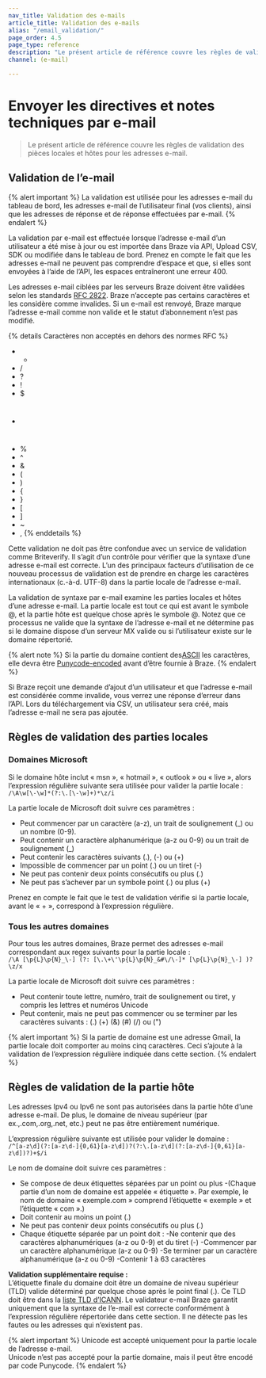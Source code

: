 ```yaml
---
nav_title: Validation des e-mails 
article_title: Validation des e-mails
alias: "/email_validation/"
page_order: 4.5
page_type: reference
description: "Le présent article de référence couvre les règles de validation des pièces locales et hôtes pour les adresses e-mail."
channel: (e-mail)

---
```


# Envoyer les directives et notes techniques par e-mail

> Le présent article de référence couvre les règles de validation des pièces locales et hôtes pour les adresses e-mail.

## Validation de l’e-mail

{% alert important %}
La validation est utilisée pour les adresses e-mail du tableau de bord, les adresses e-mail de l’utilisateur final (vos clients), ainsi que les adresses de réponse et de réponse effectuées par e-mail.
{% endalert %}

La validation par e-mail est effectuée lorsque l’adresse e-mail d’un utilisateur a été mise à jour ou est importée dans Braze via API, Upload CSV, SDK ou modifiée dans le tableau de bord. Prenez en compte le fait que les adresses e-mail ne peuvent pas comprendre d’espace et que, si elles sont envoyées à l’aide de l’API, les espaces entraîneront une erreur 400.

Les adresses e-mail ciblées par les serveurs Braze doivent être validées selon les standards [RFC 2822](https://datatracker.ietf.org/doc/html/rfc2822). Braze n’accepte pas certains caractères et les considère comme invalides. Si un e-mail est renvoyé, Braze marque l’adresse e-mail comme non valide et le statut d’abonnement n’est pas modifié. 

{% details Caractères non acceptés en dehors des normes RFC %}
- *
- /
- ?
- !
- $
- #
- %
- &#94;
- &
- (
- )
- {
- }
- [
- ]
- ~
- ,
{% enddetails %}

Cette validation ne doit pas être confondue avec un service de validation comme Briteverify. Il s’agit d’un contrôle pour vérifier que la syntaxe d’une adresse e-mail est correcte. L’un des principaux facteurs d’utilisation de ce nouveau processus de validation est de prendre en charge les caractères internationaux (c.-à-d. UTF-8) dans la partie locale de l’adresse e-mail.

La validation de syntaxe par e-mail examine les parties locales et hôtes d’une adresse e-mail. La partie locale est tout ce qui est avant le symbole @, et la partie hôte est quelque chose après le symbole @. Notez que ce processus ne valide que la syntaxe de l’adresse e-mail et ne détermine pas si le domaine dispose d’un serveur MX valide ou si l’utilisateur existe sur le domaine répertorié.

{% alert note %}
Si la partie du domaine contient des[ASCII](https://en.wikipedia.org/wiki/ASCII) les caractères, elle devra être [Punycode-encoded](https://www.punycoder.com/) avant d’être fournie à Braze.
{% endalert %}

Si Braze reçoit une demande d’ajout d’un utilisateur et que l’adresse e-mail est considérée comme invalide, vous verrez une réponse d’erreur dans l’API. Lors du téléchargement via CSV, un utilisateur sera créé, mais l’adresse e-mail ne sera pas ajoutée.

## Règles de validation des parties locales

### Domaines Microsoft

Si le domaine hôte inclut « msn », « hotmail », « outlook » ou « live », alors l’expression régulière suivante sera utilisée pour valider la partie locale :<br>
`/\A\w[\-\w]*(?:\.[\-\w]+)*\z/i`

La partie locale de Microsoft doit suivre ces paramètres :

- Peut commencer par un caractère (a-z), un trait de soulignement (_) ou un nombre (0-9).  
- Peut contenir un caractère alphanumérique (a-z ou 0-9) ou un trait de soulignement (_)
- Peut contenir les caractères suivants (.), (-) ou (+)
- Impossible de commencer par un point (.) ou un tiret (-)
- Ne peut pas contenir deux points consécutifs ou plus (.)
- Ne peut pas s’achever par un symbole point (.) ou plus (+)

Prenez en compte le fait que le test de validation vérifie si la partie locale, avant le « + », correspond à l’expression régulière.

### Tous les autres domaines

Pour tous les autres domaines, Braze permet des adresses e-mail correspondant aux regex suivants pour la partie locale :<br>
`/\A [\p{L}\p{N}_\-] (?: [\.\+\'\p{L}\p{N}_&#\/\-]* [\p{L}\p{N}_\-] )? \z/x`

La partie locale de Microsoft doit suivre ces paramètres :
- Peut contenir toute lettre, numéro, trait de soulignement ou tiret, y compris les lettres et numéros Unicode
- Peut contenir, mais ne peut pas commencer ou se terminer par les caractères suivants : (.) (+) (&) (#) (/) ou (")

{% alert important %}
Si la partie de domaine est une adresse Gmail, la partie locale doit comporter au moins cinq caractères. Ceci s’ajoute à la validation de l’expression régulière indiquée dans cette section.
{% endalert %}

## Règles de validation de la partie hôte

Les adresses Ipv4 ou Ipv6 ne sont pas autorisées dans la partie hôte d’une adresse e-mail. De plus, le domaine de niveau supérieur (par ex.,.com,.org,.net, etc.) peut ne pas être entièrement numérique.

L’expression régulière suivante est utilisée pour valider le domaine :<br>
`/^[a-z\d](?:[a-z\d-]{0,61}[a-z\d])?(?:\.[a-z\d](?:[a-z\d-]{0,61}[a-z\d])?)+$/i`

Le nom de domaine doit suivre ces paramètres :

- Se compose de deux étiquettes séparées par un point ou plus
	-(Chaque partie d’un nom de domaine est appelée « étiquette ». Par exemple, le nom de domaine « exemple.com » comprend l’étiquette « exemple » et l’étiquette « com ».)
- Doit contenir au moins un point (.)
- Ne peut pas contenir deux points consécutifs ou plus (.)
- Chaque étiquette séparée par un point doit :
	-Ne contenir que des caractères alphanumériques (a-z ou 0-9) et du tiret (-)
	-Commencer par un caractère alphanumérique (a-z ou 0-9)
	-Se terminer par un caractère alphanumérique (a-z ou 0-9)
	-Contenir 1 à 63 caractères

**Validation supplémentaire requise :**<br>
L’étiquette finale du domaine doit être un domaine de niveau supérieur (TLD) valide déterminé par quelque chose après le point final (.). Ce TLD doit être dans la [liste TLD d’ICANN][2]. Le validateur e-mail Braze garantit uniquement que la syntaxe de l’e-mail est correcte conformément à l’expression régulière répertoriée dans cette section. Il ne détecte pas les fautes ou les adresses qui n’existent pas.

{% alert important %}
Unicode est accepté uniquement pour la partie locale de l’adresse e-mail.<br>
Unicode n’est pas accepté pour la partie domaine, mais il peut être encodé par code Punycode. 
{% endalert %}

[2]: https://data.iana.org/TLD/tlds-alpha-by-domain.txt
